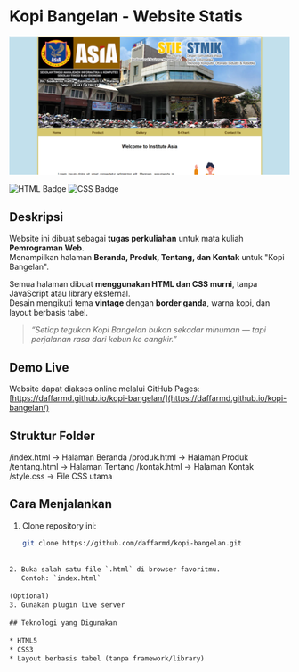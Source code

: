 # Kopi Bangelan - Website Statis

![Preview Website](images/preview.png)

![HTML Badge](https://img.shields.io/badge/HTML5-E34F26?style=flat-square&logo=html5&logoColor=white)
![CSS Badge](https://img.shields.io/badge/CSS3-1572B6?style=flat-square&logo=css3&logoColor=white)

## Deskripsi
Website ini dibuat sebagai **tugas perkuliahan** untuk mata kuliah **Pemrograman Web**.  
Menampilkan halaman **Beranda, Produk, Tentang, dan Kontak** untuk "Kopi Bangelan".

Semua halaman dibuat **menggunakan HTML dan CSS murni**, tanpa JavaScript atau library eksternal.  
Desain mengikuti tema **vintage** dengan **border ganda**, warna kopi, dan layout berbasis tabel.

> _“Setiap tegukan Kopi Bangelan bukan sekadar minuman — tapi perjalanan rasa dari kebun ke cangkir.”_

## Demo Live
Website dapat diakses online melalui GitHub Pages:  
[https://daffarmd.github.io/kopi-bangelan/](https://daffarmd.github.io/kopi-bangelan/)

## Struktur Folder

/index.html        -> Halaman Beranda
/produk.html       -> Halaman Produk
/tentang.html      -> Halaman Tentang
/kontak.html       -> Halaman Kontak
/style.css         -> File CSS utama


## Cara Menjalankan
1. Clone repository ini:
   ```bash
   git clone https://github.com/daffarmd/kopi-bangelan.git
````

2. Buka salah satu file `.html` di browser favoritmu.
   Contoh: `index.html`
   
(Optional)
3. Gunakan plugin live server

## Teknologi yang Digunakan

* HTML5
* CSS3
* Layout berbasis tabel (tanpa framework/library)
